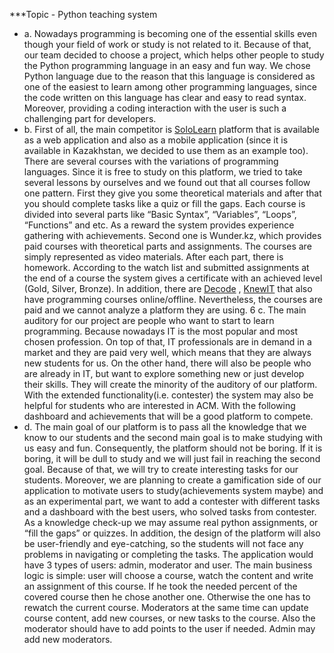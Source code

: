***Topic - Python teaching system
+ a.
    Nowadays programming is becoming one of the essential skills even though your field of
    work or study is not related to it. Because of that, our team decided to choose a project, which
    helps other people to study the Python programming language in an easy and fun way. We chose
    Python language due to the reason that this language is considered as one of the easiest to learn
    among other programming languages, since the code written on this language has clear and easy
    to read syntax. Moreover, providing a coding interaction with the user is such a challenging part
    for developers.
+ b.
    First of all, the main competitor is [SoloLearn](https://www.sololearn.com/ "Sololearn")
    platform that is available as a web application and also as a mobile application (since it is available
    in Kazakhstan, we decided to use them as an example too). There are several courses with the
    variations of programming languages. Since it is free to study on this platform, we tried to take
    several lessons by ourselves and we found out that all courses follow one pattern. First they give
    you some theoretical materials and after that you should complete tasks like a quiz or fill the gaps.
    Each course is divided into several parts like “Basic Syntax”, “Variables”, “Loops”, “Functions”
    and etc. As a reward the system provides experience gathering with achievements.
    Second one is Wunder.kz, which provides paid courses with theoretical parts and
    assignments. The courses are simply represented as video materials. After each part, there is
    homework. According to the watch list and submitted assignments at the end of a course the system
    gives a certificate with an achieved level (Gold, Silver, Bronze).
    In addition, there are [Decode](https://decode.kz/ "Курсы по программированию") , [KnewIT](https://knewit.kz/ "школа программирования в Алматы") that also have programming courses
    online/offline. Nevertheless, the courses are paid and we cannot analyze a platform they are using.
6 c.
    The main auditory for our project are people who want to start to learn programming.
    Because nowadays IT is the most popular and most chosen profession. On top of that, IT
    professionals are in demand in a market and they are paid very well, which means that they are
    always new students for us. On the other hand, there will also be people who are already in IT, but
    want to explore something new or just develop their skills. They will create the minority of the
    auditory of our platform.
    With the extended functionality(i.e. contester) the system may also be helpful for students
    who are interested in ACM. With the following dashboard and achievements that will be a good
    platform to compete.
+ d.
    The main goal of our platform is to pass all the knowledge that we know to our students
    and the second main goal is to make studying with us easy and fun. Consequently, the platform
    should not be boring. If it is boring, it will be dull to study and we will just fail in reaching the
    second goal. Because of that, we will try to create interesting tasks for our students. Moreover, we
    are planning to create a gamification side of our application to motivate users to study(achievements system maybe) 
    and as an experimental part, we want to add a contester with
    different tasks and a dashboard with the best users, who solved tasks from contester. As a
    knowledge check-up we may assume real python assignments, or “fill the gaps” or quizzes. In
    addition, the design of the platform will also be user-friendly and eye-catching, so the students
    will not face any problems in navigating or completing the tasks.
    The application would have 3 types of users: admin, moderator and user. The main business
    logic is simple: user will choose a course, watch the content and write an assignment of this course.
    If he took the needed percent of the covered course then he chose another one. Otherwise the one
    has to rewatch the current course. Moderators at the same time can update course content, add new
    courses, or new tasks to the course. Also the moderator should have to add points to the user if
    needed. Admin may add new moderators.

